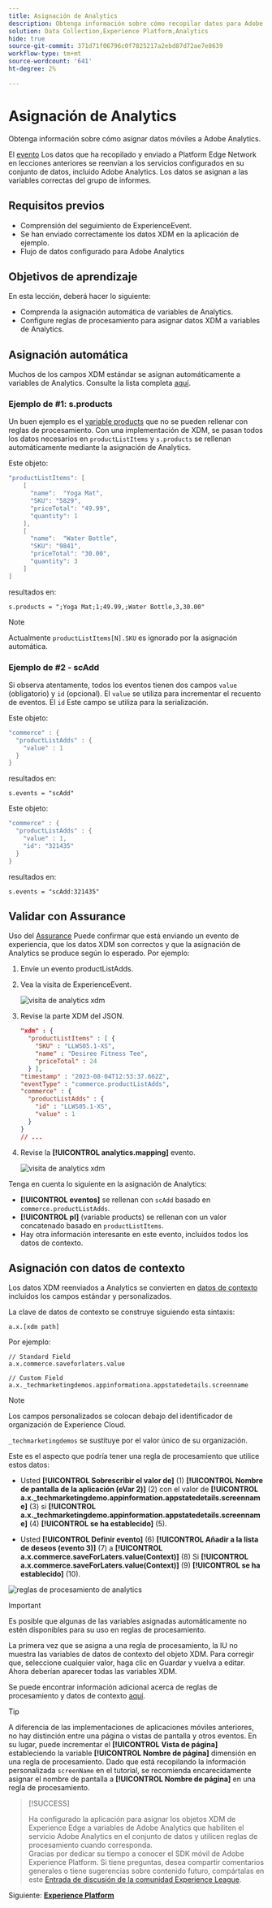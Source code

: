 ```yaml
---
title: Asignación de Analytics
description: Obtenga información sobre cómo recopilar datos para Adobe Analytics en una aplicación móvil.
solution: Data Collection,Experience Platform,Analytics
hide: true
source-git-commit: 371d71f06796c0f7825217a2ebd87d72ae7e8639
workflow-type: tm+mt
source-wordcount: '641'
ht-degree: 2%

---
```


# Asignación de Analytics

Obtenga información sobre cómo asignar datos móviles a Adobe Analytics.

El [evento](events.md) Los datos que ha recopilado y enviado a Platform Edge Network en lecciones anteriores se reenvían a los servicios configurados en su conjunto de datos, incluido Adobe Analytics. Los datos se asignan a las variables correctas del grupo de informes.

## Requisitos previos

* Comprensión del seguimiento de ExperienceEvent.
* Se han enviado correctamente los datos XDM en la aplicación de ejemplo.
* Flujo de datos configurado para Adobe Analytics

## Objetivos de aprendizaje

En esta lección, deberá hacer lo siguiente:

* Comprenda la asignación automática de variables de Analytics.
* Configure reglas de procesamiento para asignar datos XDM a variables de Analytics.

## Asignación automática

Muchos de los campos XDM estándar se asignan automáticamente a variables de Analytics. Consulte la lista completa [aquí](https://experienceleague.adobe.com/docs/experience-platform/edge/data-collection/adobe-analytics/automatically-mapped-vars.html?lang=en).

### Ejemplo de #1: s.products

Un buen ejemplo es el [variable products](https://experienceleague.adobe.com/docs/analytics/implementation/vars/page-vars/products.html?lang=en) que no se pueden rellenar con reglas de procesamiento. Con una implementación de XDM, se pasan todos los datos necesarios en `productListItems` y `s.products` se rellenan automáticamente mediante la asignación de Analytics.

Este objeto:

```swift
"productListItems": [
    [
      "name":  "Yoga Mat",
      "SKU": "5829",
      "priceTotal": "49.99",
      "quantity": 1
    ],
    [
      "name":  "Water Bottle",
      "SKU": "9841",
      "priceTotal": "30.00",
      "quantity": 3
    ]
]
```

resultados en:

```
s.products = ";Yoga Mat;1;49.99,;Water Bottle,3,30.00"
```

>[!NOTE]
>
>Actualmente `productListItems[N].SKU` es ignorado por la asignación automática.


### Ejemplo de #2 - scAdd

Si observa atentamente, todos los eventos tienen dos campos `value` (obligatorio) y `id` (opcional). El `value` se utiliza para incrementar el recuento de eventos. El `id` Este campo se utiliza para la serialización.

Este objeto:

```swift
"commerce" : {
  "productListAdds" : {
    "value" : 1
  }
}
```

resultados en:

```
s.events = "scAdd"
```

Este objeto:

```swift
"commerce" : {
  "productListAdds" : {
    "value" : 1,
    "id": "321435"
  }
}
```

resultados en:

```
s.events = "scAdd:321435"
```

## Validar con Assurance

Uso del [Assurance](assurance.md) Puede confirmar que está enviando un evento de experiencia, que los datos XDM son correctos y que la asignación de Analytics se produce según lo esperado. Por ejemplo:

1. Envíe un evento productListAdds.

1. Vea la visita de ExperienceEvent.

   ![visita de analytics xdm](assets/analytics-assurance-experiencevent.png)

1. Revise la parte XDM del JSON.

   ```json
   "xdm" : {
     "productListItems" : [ {
       "SKU" : "LLWS05.1-XS",
       "name" : "Desiree Fitness Tee",
       "priceTotal" : 24
     } ],
   "timestamp" : "2023-08-04T12:53:37.662Z",
   "eventType" : "commerce.productListAdds",
   "commerce" : {
     "productListAdds" : {
       "id" : "LLWS05.1-XS",
       "value" : 1
     }
   }
   // ...
   ```

1. Revise la **[!UICONTROL analytics.mapping]** evento.

   ![visita de analytics xdm](assets/analytics-assurance-mapping.png)

Tenga en cuenta lo siguiente en la asignación de Analytics:

* **[!UICONTROL eventos]** se rellenan con `scAdd` basado en `commerce.productListAdds`.
* **[!UICONTROL pl]** (variable products) se rellenan con un valor concatenado basado en `productListItems`.
* Hay otra información interesante en este evento, incluidos todos los datos de contexto.


## Asignación con datos de contexto

Los datos XDM reenviados a Analytics se convierten en [datos de contexto](https://experienceleague.adobe.com/docs/mobile-services/ios/getting-started-ios/proc-rules.html?lang=en) incluidos los campos estándar y personalizados.

La clave de datos de contexto se construye siguiendo esta sintaxis:

```
a.x.[xdm path]
```

Por ejemplo:

```
// Standard Field
a.x.commerce.saveforlaters.value

// Custom Field
a.x._techmarketingdemos.appinformationa.appstatedetails.screenname
```

>[!NOTE]
>
>Los campos personalizados se colocan debajo del identificador de organización de Experience Cloud.
>
>`_techmarketingdemos` se sustituye por el valor único de su organización.


Este es el aspecto que podría tener una regla de procesamiento que utilice estos datos:

* Usted **[!UICONTROL Sobrescribir el valor de]** (1) **[!UICONTROL Nombre de pantalla de la aplicación (eVar 2)]** (2) con el valor de **[!UICONTROL a.x._techmarketingdemo.appinformation.appstatedetails.screenname]** (3) si **[!UICONTROL a.x._techmarketingdemo.appinformation.appstatedetails.screenname]** (4) **[!UICONTROL se ha establecido]** (5).

* Usted **[!UICONTROL Definir evento]** (6) **[!UICONTROL Añadir a la lista de deseos (evento 3)]** (7) a **[!UICONTROL a.x.commerce.saveForLaters.value(Context)]** (8) Si **[!UICONTROL a.x.commerce.saveForLaters.value(Context)]** (9) **[!UICONTROL se ha establecido]** (10).

![reglas de procesamiento de analytics](assets/analytics-processing-rules.png)

>[!IMPORTANT]
>
>
>Es posible que algunas de las variables asignadas automáticamente no estén disponibles para su uso en reglas de procesamiento.
>
>
>La primera vez que se asigna a una regla de procesamiento, la IU no muestra las variables de datos de contexto del objeto XDM. Para corregir que, seleccione cualquier valor, haga clic en Guardar y vuelva a editar. Ahora deberían aparecer todas las variables XDM.


Se puede encontrar información adicional acerca de reglas de procesamiento y datos de contexto [aquí](https://experienceleague.adobe.com/docs/analytics-learn/tutorials/implementation/implementation-basics/map-contextdata-variables-into-props-and-evars-with-processing-rules.html?lang=en).

>[!TIP]
>
>A diferencia de las implementaciones de aplicaciones móviles anteriores, no hay distinción entre una página o vistas de pantalla y otros eventos. En su lugar, puede incrementar el **[!UICONTROL Vista de página]** estableciendo la variable **[!UICONTROL Nombre de página]** dimensión en una regla de procesamiento. Dado que está recopilando la información personalizada `screenName` en el tutorial, se recomienda encarecidamente asignar el nombre de pantalla a **[!UICONTROL Nombre de página]** en una regla de procesamiento.

>[!SUCCESS]
>
>Ha configurado la aplicación para asignar los objetos XDM de Experience Edge a variables de Adobe Analytics que habiliten el servicio Adobe Analytics en el conjunto de datos y utilicen reglas de procesamiento cuando corresponda.<br/> Gracias por dedicar su tiempo a conocer el SDK móvil de Adobe Experience Platform. Si tiene preguntas, desea compartir comentarios generales o tiene sugerencias sobre contenido futuro, compártalas en este [Entrada de discusión de la comunidad Experience League](https://experienceleaguecommunities.adobe.com/t5/adobe-experience-platform-launch/tutorial-discussion-implement-adobe-experience-cloud-in-mobile/td-p/443796).

Siguiente: **[Experience Platform](platform.md)**
